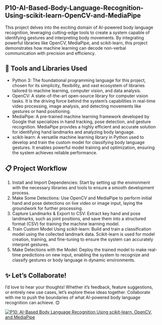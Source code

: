 ## P10-AI-Based-Body-Language-Recognition-Using-scikit-learn-OpenCV-and-MediaPipe

This project delves into the exciting domain of AI-powered body language recognition, leveraging cutting-edge tools to create a system capable of identifying gestures and interpreting body movements. By integrating powerful libraries like OpenCV, MediaPipe, and scikit-learn, this project demonstrates how machine learning can decode non-verbal communication with precision and efficiency.

## 🔧 Tools and Libraries Used
- Python 3: The foundational programming language for this project, chosen for its simplicity, flexibility, and vast ecosystem of libraries tailored to machine learning, computer vision, and data analysis.
- OpenCV: A state-of-the-art open-source library for computer vision tasks. It is the driving force behind the system’s capabilities in real-time video processing, image analysis, and detecting movements like gestures or hand positioning.
- MediaPipe: A pre-trained machine learning framework developed by Google that specializes in hand tracking, pose detection, and gesture recognition. MediaPipe provides a highly efficient and accurate solution for identifying hand landmarks and analyzing body language.
- scikit-learn: A versatile machine learning library in Python used to develop and train the custom model for classifying body language gestures. It enables powerful model training and optimization, ensuring the system achieves reliable performance.

## 📋 Project Workflow
1. Install and Import Dependencies: Start by setting up the environment with the necessary libraries and tools to ensure a smooth development process.
2. Make Some Detections: Use OpenCV and MediaPipe to perform initial hand and pose detections on live video or image input, laying the groundwork for further processing.
3. Capture Landmarks & Export to CSV: Extract key hand and pose landmarks, such as joint positions, and save them into a structured format (CSV) for training the machine learning model.
4. Train Custom Model Using scikit-learn: Build and train a classification model using the collected landmark data. Scikit-learn is used for model creation, training, and fine-tuning to ensure the system can accurately interpret gestures.
5. Make Detections with the Model: Deploy the trained model to make real-time predictions on new input, enabling the system to recognize and classify gestures or body language in dynamic environments.

## ✨ Let’s Collaborate!
I’d love to hear your thoughts! Whether it’s feedback, feature suggestions, or entirely new use cases, let’s explore these ideas together. Collaborate with me to push the boundaries of what AI-powered body language recognition can achieve. 😊

[![P10: AI-Based Body Language Recognition Using scikit-learn, OpenCV, and MediaPipe](https://img.youtube.com/vi/b9LSzIkv3K4/0.jpg)](https://youtu.be/b9LSzIkv3K4)

